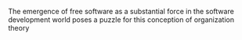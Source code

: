 The emergence of free software as a substantial force in the software development world poses a puzzle for this conception of organization theory
